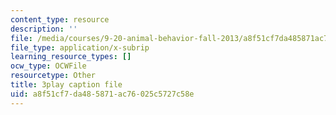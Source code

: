 ```yaml
---
content_type: resource
description: ''
file: /media/courses/9-20-animal-behavior-fall-2013/a8f51cf7da485871ac76025c5727c58e_472226.vtt
file_type: application/x-subrip
learning_resource_types: []
ocw_type: OCWFile
resourcetype: Other
title: 3play caption file
uid: a8f51cf7-da48-5871-ac76-025c5727c58e
---
```

